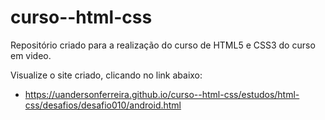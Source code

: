 # curso--html-css
Repositório criado para a realização do curso de HTML5 e CSS3 do curso em video.

Visualize o site criado, clicando no link abaixo:

- https://uandersonferreira.github.io/curso--html-css/estudos/html-css/desafios/desafio010/android.html
